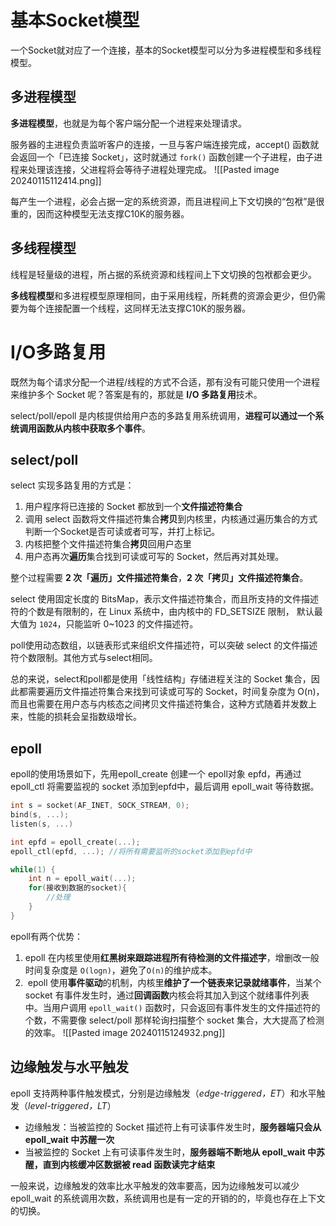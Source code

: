 # 基本Socket模型
一个Socket就对应了一个连接，基本的Socket模型可以分为多进程模型和多线程模型。

## 多进程模型
**多进程模型**，也就是为每个客户端分配一个进程来处理请求。

服务器的主进程负责监听客户的连接，一旦与客户端连接完成，accept() 函数就会返回一个「已连接 Socket」，这时就通过 `fork()` 函数创建一个子进程，由子进程来处理该连接，父进程将会等待子进程处理完成。
![[Pasted image 20240115112414.png]]

每产生一个进程，必会占据一定的系统资源，而且进程间上下文切换的“包袱”是很重的，因而这种模型无法支撑C10K的服务器。

## 多线程模型
线程是轻量级的进程，所占据的系统资源和线程间上下文切换的包袱都会更少。

**多线程模型**和多进程模型原理相同，由于采用线程，所耗费的资源会更少，但仍需要为每个连接配置一个线程，这同样无法支撑C10K的服务器。

# I/O多路复用
既然为每个请求分配一个进程/线程的方式不合适，那有没有可能只使用一个进程来维护多个 Socket 呢？答案是有的，那就是 **I/O 多路复用**技术。

select/poll/epoll 是内核提供给用户态的多路复用系统调用，**进程可以通过一个系统调用函数从内核中获取多个事件**。

## select/poll
select 实现多路复用的方式是：
1. 用户程序将已连接的 Socket 都放到一个**文件描述符集合**
2. 调用 select 函数将文件描述符集合**拷贝**到内核里，内核通过遍历集合的方式判断一个Socket是否可读或者可写，并打上标记。
3. 内核把整个文件描述符集合**拷贝**回用户态里
4. 用户态再次**遍历**集合找到可读或可写的 Socket，然后再对其处理。

整个过程需要 **2 次「遍历」文件描述符集合**，**2 次「拷贝」文件描述符集合**。

select 使用固定长度的 BitsMap，表示文件描述符集合，而且所支持的文件描述符的个数是有限制的，在 Linux 系统中，由内核中的 FD_SETSIZE 限制， 默认最大值为 `1024`，只能监听 0~1023 的文件描述符。

poll使用动态数组，以链表形式来组织文件描述符，可以突破 select 的文件描述符个数限制。其他方式与select相同。

总的来说，select和poll都是使用「线性结构」存储进程关注的 Socket 集合，因此都需要遍历文件描述符集合来找到可读或可写的 Socket，时间复杂度为 O(n)，而且也需要在用户态与内核态之间拷贝文件描述符集合，这种方式随着并发数上来，性能的损耗会呈指数级增长。

## epoll
epoll的使用场景如下，先用epoll_create 创建一个 epoll对象 epfd，再通过 epoll_ctl 将需要监视的 socket 添加到epfd中，最后调用 epoll_wait 等待数据。
```cpp
int s = socket(AF_INET, SOCK_STREAM, 0);
bind(s, ...);
listen(s, ...)

int epfd = epoll_create(...);
epoll_ctl(epfd, ...); //将所有需要监听的socket添加到epfd中

while(1) {
    int n = epoll_wait(...);
    for(接收到数据的socket){
        //处理
    }
}
```

epoll有两个优势：
1. epoll 在内核里使用**红黑树来跟踪进程所有待检测的文件描述字**，增删改一般时间复杂度是 `O(logn)`，避免了`O(n)`的维护成本。
2.  epoll 使用**事件驱动**的机制，内核里**维护了一个链表来记录就绪事件**，当某个 socket 有事件发生时，通过**回调函数**内核会将其加入到这个就绪事件列表中。当用户调用 `epoll_wait()` 函数时，只会返回有事件发生的文件描述符的个数，不需要像 select/poll 那样轮询扫描整个 socket 集合，大大提高了检测的效率。
![[Pasted image 20240115124932.png]]

## 边缘触发与水平触发
epoll 支持两种事件触发模式，分别是边缘触发（_edge-triggered，ET_）和水平触发（_level-triggered，LT_）
- 边缘触发：当被监控的 Socket 描述符上有可读事件发生时，**服务器端只会从 epoll_wait 中苏醒一次**
- 当被监控的 Socket 上有可读事件发生时，**服务器端不断地从 epoll_wait 中苏醒，直到内核缓冲区数据被 read 函数读完才结束**

一般来说，边缘触发的效率比水平触发的效率要高，因为边缘触发可以减少 epoll_wait 的系统调用次数，系统调用也是有一定的开销的的，毕竟也存在上下文的切换。


